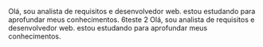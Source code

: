 Olá, sou analista de requisitos e desenvolvedor web. estou estudando para aprofundar meus conhecimentos.
6teste 2 Olá, sou analista de requisitos e desenvolvedor web. estou estudando para aprofundar meus conhecimentos.
